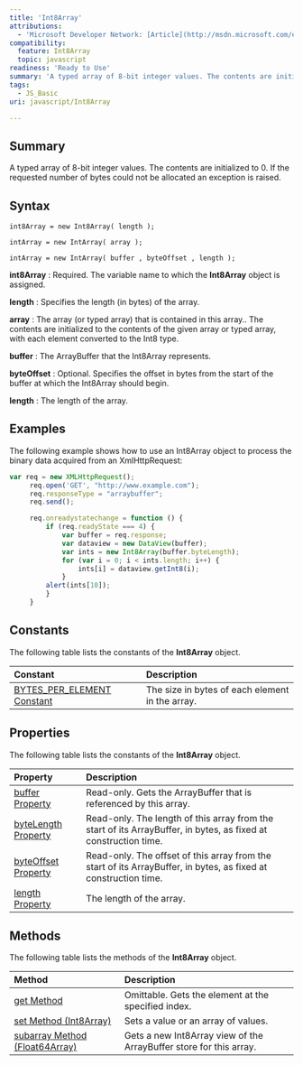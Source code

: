 ```yaml
---
title: 'Int8Array'
attributions:
  - 'Microsoft Developer Network: [Article](http://msdn.microsoft.com/en-us/library/ie/br212462(v=vs.94).aspx)'
compatibility:
  feature: Int8Array
  topic: javascript
readiness: 'Ready to Use'
summary: 'A typed array of 8-bit integer values. The contents are initialized to 0. If the requested number of bytes could not be allocated an exception is raised.'
tags:
  - JS_Basic
uri: javascript/Int8Array

---
```

## Summary

A typed array of 8-bit integer values. The contents are initialized to 0. If the requested number of bytes could not be allocated an exception is raised.

## Syntax

    int8Array = new Int8Array( length );

    intArray = new IntArray( array );

    intArray = new IntArray( buffer , byteOffset , length );

**int8Array**
:   Required. The variable name to which the **Int8Array** object is assigned.

**length**
:   Specifies the length (in bytes) of the array.

**array**
:   The array (or typed array) that is contained in this array.. The contents are initialized to the contents of the given array or typed array, with each element converted to the Int8 type.

**buffer**
:   The ArrayBuffer that the Int8Array represents.

**byteOffset**
:   Optional. Specifies the offset in bytes from the start of the buffer at which the Int8Array should begin.

**length**
:   The length of the array.

## Examples

The following example shows how to use an Int8Array object to process the binary data acquired from an XmlHttpRequest:

``` js
var req = new XMLHttpRequest();
     req.open('GET', "http://www.example.com");
     req.responseType = "arraybuffer";
     req.send();

     req.onreadystatechange = function () {
         if (req.readyState === 4) {
             var buffer = req.response;
             var dataview = new DataView(buffer);
             var ints = new Int8Array(buffer.byteLength);
             for (var i = 0; i < ints.length; i++) {
                 ints[i] = dataview.getInt8(i);
             }
         alert(ints[10]);
         }
     }
```

## Constants

The following table lists the constants of the **Int8Array** object.

|Constant|Description|
|:-------|:----------|
|[BYTES\_PER\_ELEMENT Constant](/javascript/Int8Array/BYTES_PER_ELEMENT)|The size in bytes of each element in the array.|

## Properties

The following table lists the constants of the **Int8Array** object.

|Property|Description|
|:-------|:----------|
|[buffer Property](/javascript/Int8Array/buffer)|Read-only. Gets the ArrayBuffer that is referenced by this array.|
|[byteLength Property](/javascript/Int8Array/byteLength)|Read-only. The length of this array from the start of its ArrayBuffer, in bytes, as fixed at construction time.|
|[byteOffset Property](/javascript/Int8Array/byteOffset)|Read-only. The offset of this array from the start of its ArrayBuffer, in bytes, as fixed at construction time.|
|[length Property](/javascript/Int8Array/length)|The length of the array.|

## Methods

The following table lists the methods of the **Int8Array** object.

|Method|Description|
|:-----|:----------|
|[get Method](/javascript/Int8Array/get)|Omittable. Gets the element at the specified index.|
|[set Method (Int8Array)](/javascript/Int8Array/set)|Sets a value or an array of values.|
|[subarray Method (Float64Array)](/javascript/Float64Array/subarray)|Gets a new Int8Array view of the ArrayBuffer store for this array.|

